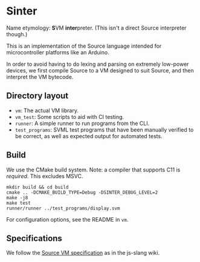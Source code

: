 # Sinter

Name etymology: <strong>S</strong>VM <strong>inter</strong>preter. (This isn't a direct Source interpreter though.)

This is an implementation of the Source language intended for microcontroller platforms like an Arduino.

In order to avoid having to do lexing and parsing on extremely low-power devices, we first compile Source to a VM designed to suit Source, and then interpret the VM bytecode.

## Directory layout

- `vm`: The actual VM library.
- `vm_test`: Some scripts to aid with CI testing.
- `runner`: A simple runner to run programs from the CLI.
- `test_programs`: SVML test programs that have been manually verified to be correct, as well as expected output for automated tests.

## Build

We use the CMake build system. Note: a compiler that supports C11 is _required_. This excludes MSVC.

```
mkdir build && cd build
cmake .. -DCMAKE_BUILD_TYPE=Debug -DSINTER_DEBUG_LEVEL=2
make -j8
make test
runner/runner ../test_programs/display.svm
```

For configuration options, see the README in `vm`.

## Specifications

We follow the [Source VM specification](https://github.com/source-academy/js-slang/wiki/SVML-Specification) as in the js-slang wiki.
